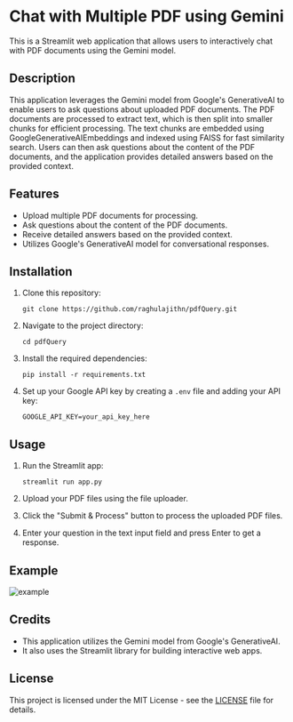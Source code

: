# Chat with Multiple PDF using Gemini

This is a Streamlit web application that allows users to interactively chat with PDF documents using the Gemini model.

## Description

This application leverages the Gemini model from Google's GenerativeAI to enable users to ask questions about uploaded PDF documents. The PDF documents are processed to extract text, which is then split into smaller chunks for efficient processing. The text chunks are embedded using GoogleGenerativeAIEmbeddings and indexed using FAISS for fast similarity search. Users can then ask questions about the content of the PDF documents, and the application provides detailed answers based on the provided context.

## Features

- Upload multiple PDF documents for processing.
- Ask questions about the content of the PDF documents.
- Receive detailed answers based on the provided context.
- Utilizes Google's GenerativeAI model for conversational responses.

## Installation

1. Clone this repository:

    ```
    git clone https://github.com/raghulajithn/pdfQuery.git
    ```

2. Navigate to the project directory:

    ```
    cd pdfQuery
    ```

3. Install the required dependencies:

    ```
    pip install -r requirements.txt
    ```

4. Set up your Google API key by creating a `.env` file and adding your API key:

    ```
    GOOGLE_API_KEY=your_api_key_here
    ```

## Usage

1. Run the Streamlit app:

    ```
    streamlit run app.py
    ```

2. Upload your PDF files using the file uploader.
   
3. Click the "Submit & Process" button to process the uploaded PDF files.
   
4. Enter your question in the text input field and press Enter to get a response.

## Example
![example](https://github.com/raghulajithn/pdfQuery/assets/96931716/4c16b527-345e-4f0f-9a74-deed474305ba)


## Credits

- This application utilizes the Gemini model from Google's GenerativeAI.
- It also uses the Streamlit library for building interactive web apps.

## License

This project is licensed under the MIT License - see the [LICENSE](LICENSE) file for details.
